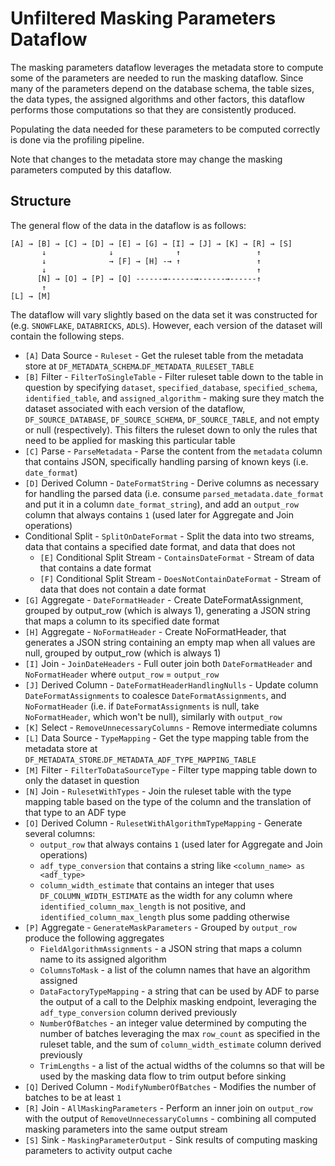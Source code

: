 # Unfiltered Masking Parameters Dataflow

The masking parameters dataflow leverages the metadata store to compute some of the parameters are needed to run the
masking dataflow. Since many of the parameters depend on the database schema, the table sizes, the data types, the
assigned algorithms and other factors, this dataflow performs those computations so that they are consistently produced.

Populating the data needed for these parameters to be computed correctly is done via the profiling pipeline.

Note that changes to the metadata store may change the masking parameters computed by this dataflow.

## Structure

The general flow of the data in the dataflow is as follows:
```
[A] → [B] → [C] → [D] → [E] → [G] → [I] → [J] → [K] → [R] → [S]
       ↓              ↓              ↑                 ↑
       ↓              → [F] → [H] -→ ↑                 ↑
       ↓                                               ↑
      [N] → [O] → [P] → [Q] ------→------→------→------↑
       ↑                                        
[L] → [M]
```
The dataflow will vary slightly based on the data set it was constructed for (e.g. `SNOWFLAKE`, `DATABRICKS`, `ADLS`).
However, each version of the dataset will contain the following steps.

* `[A]` Data Source - `Ruleset` - Get the ruleset table from the metadata store at
`DF_METADATA_SCHEMA`.`DF_METADATA_RULESET_TABLE`
* `[B]` Filter - `FilterToSingleTable` - Filter ruleset table down to the table in question by specifying `dataset`,
`specified_database`, `specified_schema`, `identified_table`, and `assigned_algorithm` - making sure they match
the dataset associated with each version of the dataflow, `DF_SOURCE_DATABASE`, `DF_SOURCE_SCHEMA`, `DF_SOURCE_TABLE`,
and not empty or null (respectively). This filters the ruleset down to only the rules that need to be applied for
masking this particular table
* `[C]` Parse - `ParseMetadata` - Parse the content from the `metadata` column that contains JSON, specifically
handling parsing of known keys (i.e. `date_format`)
* `[D]` Derived Column - `DateFormatString` - Derive columns as necessary for handling the parsed data (i.e. consume
  `parsed_metadata.date_format` and put it in a column `date_format_string`), and add an `output_row` column that
  always contains `1` (used later for Aggregate and Join operations)
* Conditional Split - `SplitOnDateFormat` - Split the data into two streams, data that contains a specified date
format, and data that does not
  * `[E]` Conditional Split Stream - `ContainsDateFormat` - Stream of data that contains a date format
  * `[F]` Conditional Split Stream - `DoesNotContainDateFormat` - Stream of data that does not contain a date format
* `[G]` Aggregate - `DateFormatHeader` - Create DateFormatAssignment, grouped by output_row (which is always 1),
generating a JSON string that maps a column to its specified date format
* `[H]` Aggregate - `NoFormatHeader` - Create NoFormatHeader, that generates a JSON string containing an empty map when
all values are null, grouped by output_row (which is always 1)
* `[I]` Join - `JoinDateHeaders` - Full outer join both `DateFormatHeader` and `NoFormatHeader` where `output_row` =
`output_row`
* `[J]` Derived Column - `DateFormatHeaderHandlingNulls` - Update column `DateFormatAssignments` to coalesce
`DateFormatAssignments`, and `NoFormatHeader` (i.e. if `DateFormatAssignments` is null, take `NoFormatHeader`, which
won't be null), similarly with `output_row`
* `[K]` Select - `RemoveUnnecessaryColumns` - Remove intermediate columns
* `[L]` Data Source - `TypeMapping` - Get the type mapping table from the metadata store at
`DF_METADATA_STORE`.`DF_METADATA_ADF_TYPE_MAPPING_TABLE`
* `[M]` Filter - `FilterToDataSourceType` - Filter type mapping table down to only the dataset in question
* `[N]` Join - `RulesetWithTypes` - Join the ruleset table with the type mapping table based on the type of the column
and the translation of that type to an ADF type
* `[O]` Derived Column - `RulesetWithAlgorithmTypeMapping` - Generate several columns:
  * `output_row` that always contains `1` (used later for Aggregate and Join operations)
  * `adf_type_conversion` that contains a string like `<column_name> as <adf_type>`
  * `column_width_estimate` that contains an integer that uses `DF_COLUMN_WIDTH_ESTIMATE` as the width for any column
    where `identified_column_max_length` is not positive, and `identified_column_max_length` plus some padding otherwise
* `[P]` Aggregate - `GenerateMaskParameters` - Grouped by `output_row` produce the following aggregates
  * `FieldAlgorithmAssignments` - a JSON string that maps a column name to its assigned algorithm
  * `ColumnsToMask` - a list of the column names that have an algorithm assigned
  * `DataFactoryTypeMapping` - a string that can be used by ADF to parse the output of a call to the Delphix masking
    endpoint, leveraging the `adf_type_conversion` column derived previously
  * `NumberOfBatches` - an integer value determined by computing the number of batches leveraging the max `row_count`
    as specified in the ruleset table, and the sum of `column_width_estimate` column derived previously
  * `TrimLengths` - a list of the actual widths of the columns so that will be used by the masking data flow to trim
    output before sinking
* `[Q]` Derived Column - `ModifyNumberOfBatches` - Modifies the number of batches to be at least `1`
* `[R]` Join - `AllMaskingParameters` - Perform an inner join on `output_row` with the output of
  `RemoveUnnecessaryColumns` - combining all computed masking parameters into the same output stream
* `[S]` Sink - `MaskingParameterOutput` - Sink results of computing masking parameters to activity output cache